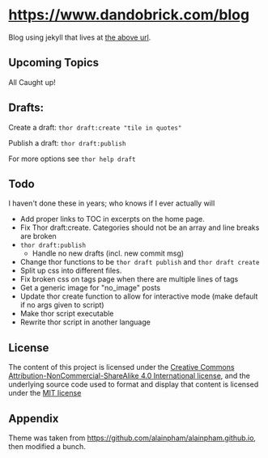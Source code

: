 # https://www.dandobrick.com/blog
Blog using jekyll that lives at [the above url](https://www.dandobrick.com/blog).

## Upcoming Topics
All Caught up!

## Drafts:

Create a draft: `thor draft:create "tile in quotes"`

Publish a draft: `thor draft:publish`

For more options see `thor help draft`

## Todo
I haven't done these in years; who knows if I ever actually will

- Add proper links to TOC in excerpts on the home page.
- Fix Thor draft:create. Categories should not be an array and line breaks are broken
- `thor draft:publish`
  - Handle no new drafts (incl. new commit msg)
- Change thor functions to be `thor draft publish` and `thor draft create`
- Split up css into different files.
- Fix broken css on tags page when there are multiple lines of tags
- Get a generic image for "no_image" posts
- Update thor create function to allow for interactive mode (make default if no args given to script)
- Make thor script executable
- Rewrite thor script in another language

## License
The content of this project is licensed under the [Creative Commons Attribution-NonCommercial-ShareAlike 4.0 International license](https://creativecommons.org/licenses/by-nc-sa/4.0/legalcode), and the underlying source code used to format and display that content is licensed under the [MIT license](https://github.com/DanDobrick/blog/blob/master/LICENSE)

## Appendix
Theme was taken from https://github.com/alainpham/alainpham.github.io, then modified a bunch.